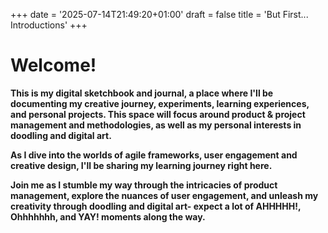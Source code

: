 +++
date = '2025-07-14T21:49:20+01:00'
draft = false
title = 'But First... Introductions'
+++

# Welcome! 

**This is my digital sketchbook and journal, a place where I'll be documenting my creative journey, experiments, learning experiences, and personal projects. This space will focus around product & project management and methodologies, as well as my personal interests in doodling and digital art.**

**As I dive into the worlds of agile frameworks, user engagement and creative design, I'll be sharing my learning journey right here.**

**Join me as I stumble my way through the intricacies of product management, explore the nuances of user engagement, and unleash my creativity through doodling and digital art- expect a lot of AHHHHH!, Ohhhhhhh, and YAY! moments along the way.**
